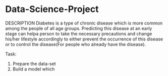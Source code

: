 # Data-Science-Project
DESCRIPTION
Diabetes is a type of chronic disease which is more common among the people of all age groups. Predicting this disease at an early stage can helpa person to take the necessary precautions and change his/her lifestyle accordingly to either prevent the occurrence of this disease or to control the disease(For people who already have the disease).

Task:
1. Prepare the data-set
2. Build a model which

